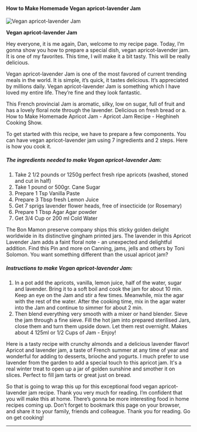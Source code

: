             

#### How to Make Homemade Vegan apricot-lavender Jam

![Vegan apricot-lavender Jam](https://img-global.cpcdn.com/recipes/1c167a16b18de830/751x532cq70/vegan-apricot-lavender-jam-recipe-main-photo.jpg)

**Vegan apricot-lavender Jam**

Hey everyone, it is me again, Dan, welcome to my recipe page. Today, I’m gonna show you how to prepare a special dish, vegan apricot-lavender jam. It is one of my favorites. This time, I will make it a bit tasty. This will be really delicious.

Vegan apricot-lavender Jam is one of the most favored of current trending meals in the world. It is simple, it’s quick, it tastes delicious. It’s appreciated by millions daily. Vegan apricot-lavender Jam is something which I have loved my entire life. They’re fine and they look fantastic.

This French provincial Jam is aromatic, silky, low on sugar, full of fruit and has a lovely floral note through the lavender. Delicious on fresh bread or a. How to Make Homemade Apricot Jam - Apricot Jam Recipe - Heghineh Cooking Show.

To get started with this recipe, we have to prepare a few components. You can have vegan apricot-lavender jam using 7 ingredients and 2 steps. Here is how you cook it.

##### The ingredients needed to make Vegan apricot-lavender Jam:

1.  Take 2 1/2 pounds or 1250g perfect fresh ripe apricots (washed, stoned and cut in half)
2.  Take 1 pound or 500gr. Cane Sugar
3.  Prepare 1 Tsp Vanilla Paste
4.  Prepare 3 Tbsp fresh Lemon Juice
5.  Get 7 sprigs lavender flower heads, free of insecticide (or Rosemary)
6.  Prepare 1 Tbsp Agar Agar powder
7.  Get 3/4 Cup or 200 ml Cold Water

The Bon Mamon preserve company ships this sticky golden delight worldwide in its distinctive gingham printed jars. The lavender in this Apricot Lavender Jam adds a faint floral note - an unexpected and delightful addition. Find this Pin and more on Canning, jams, jells and others by Toni Solomon. You want something different than the usual apricot jam?

##### Instructions to make Vegan apricot-lavender Jam:

1.  In a pot add the apricots, vanilla, lemon juice, half of the water, sugar and lavender. Bring it to a soft boil and cook the jam for about 10 min. Keep an eye on the Jam and stir a few times. Meanwhile, mix the agar with the rest of the water. After the cooking time, mix in the agar water into the Jam and continue to simmer for about 2 min.
2.  Then blend everything very smooth with a mixer or hand blender. Sieve the jam through a fine sieve. Fill the hot jam into prepared sterilised Jars, close them and turn them upside down. Let them rest overnight. Makes about 4 125ml or 1/2 Cups of Jam - Enjoy!

Here is a tasty recipe with crunchy almonds and a delicious lavender flavor! Apricot and lavender jam, a taste of French summer at any time of year and wonderful for adding to desserts, brioche and yogurts. I much prefer to use lavender from the garden to add a special touch to this apricot jam. It's a real winter treat to open up a jar of golden sunshine and smother it on slices. Perfect to fill jam tarts or great just on bread.

So that is going to wrap this up for this exceptional food vegan apricot-lavender jam recipe. Thank you very much for reading. I’m confident that you will make this at home. There’s gonna be more interesting food in home recipes coming up. Don’t forget to bookmark this page on your browser, and share it to your family, friends and colleague. Thank you for reading. Go on get cooking!

* * *